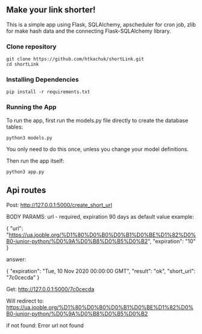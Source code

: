 ## Make your link shorter!

This is a simple app using Flask, SQLAlchemy, apscheduler for cron job, zlib for make hash data and the connecting Flask-SQLAlchemy library.

### Clone repository

```
git clone https://github.com/htkachuk/shortLink.git
cd shortLink
```

### Installing Dependencies

```
pip install -r requirements.txt
```

### Running the App
To run the app, first run the models.py file directly to create the database tables:

```
python3 models.py
```

You only need to do this once, unless you change your model definitions.

Then run the app itself:

```
python3 app.py
```

## Api routes

Post: http://127.0.0.1:5000/create_short_url

BODY PARAMS: url - required, expiration 90 days as default value
example:

{
"url": "https://ua.jooble.org/%D1%80%D0%B0%D0%B1%D0%BE%D1%82%D0%B0-junior-python/%D0%9A%D0%B8%D0%B5%D0%B2",
"expiration": "10"
}

answer:

{
"expiration": "Tue, 10 Nov 2020 00:00:00 GMT",
"result": "ok",
"short_url": "7c0cecda"
}

Get: http://127.0.0.1:5000/7c0cecda

Will redirect to: https://ua.jooble.org/%D1%80%D0%B0%D0%B1%D0%BE%D1%82%D0%B0-junior-python/%D0%9A%D0%B8%D0%B5%D0%B2

if not found: Error url not found
